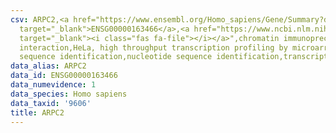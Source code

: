 ```yaml
---
csv: ARPC2,<a href="https://www.ensembl.org/Homo_sapiens/Gene/Summary?db=core;g=ENSG00000163466"
  target="_blank">ENSG00000163466</a>,<a href="https://www.ncbi.nlm.nih.gov/pubmed/17216044"
  target="_blank"><i class="fas fa-file"></i></a>",chromatin immunoprecipitation assay,direct
  interaction,HeLa, high throughput transcription profiling by microarray,nucleotide
  sequence identification,nucleotide sequence identification,transcriptional regulation,
data_alias: ARPC2
data_id: ENSG00000163466
data_numevidence: 1
data_species: Homo sapiens
data_taxid: '9606'
title: ARPC2
---
```

